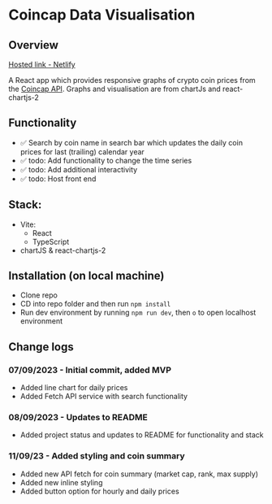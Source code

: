 # Coincap Data Visualisation

## Overview

[Hosted link - Netlify](https://react-coincap-dataviz.netlify.com/)

A React app which provides responsive graphs of crypto coin prices from the [Coincap API](https://docs.coincap.io/). Graphs and visualisation are from chartJs and react-chartjs-2

## Functionality

-   ✅ Search by coin name in search bar which updates the daily coin prices for last (trailing) calendar year
-   ✅ todo: Add functionality to change the time series
-   ✅ todo: Add additional interactivity
-   ✅ todo: Host front end

## Stack:

-   Vite:
    -   React
    -   TypeScript
-   chartJS & react-chartjs-2

## Installation (on local machine)

-   Clone repo
-   CD into repo folder and then run `npm install`
-   Run dev environment by running `npm run dev`, then `o` to open localhost environment

## Change logs

### 07/09/2023 - Initial commit, added MVP

-   Added line chart for daily prices
-   Added Fetch API service with search functionality

### 08/09/2023 - Updates to README

-   Added project status and updates to README for functionality and stack

### 11/09/23 - Added styling and coin summary

-   Added new API fetch for coin summary (market cap, rank, max supply)
-   Added new inline styling
-   Added button option for hourly and daily prices
